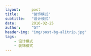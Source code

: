 ```yaml
---
layout:     post
title:      "装饰模式"
subtitle:   "设计模式"
date:       2016-02-25
author:     "GT"
header-img: "img/post-bg-alitrip.jpg"
tags:
    - 设计模式
    - 装饰模式
---
```

<div id="top"></div>







<div id="footer"></div>

